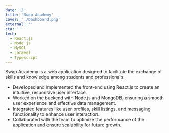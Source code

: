 ```yaml
---
date: '2'
title: 'Swap Academy'
cover: './Dashboard.png'
external: ''
cta: ''
tech:
  - React.js
  - Node.js
  - MySQL
  - Laravel
  - Typescript
---
```


Swap Academy is a web application designed to facilitate the exchange of skills and knowledge among students and professionals.

- Developed and implemented the front-end using React.js to create an intuitive, responsive user interface.
- Worked on the backend with Node.js and MongoDB, ensuring a smooth user experience and effective data management.
- Integrated features like user profiles, skill listings, and messaging functionality to enhance user interaction.
- Collaborated with the team to optimize the performance of the application and ensure scalability for future growth.
